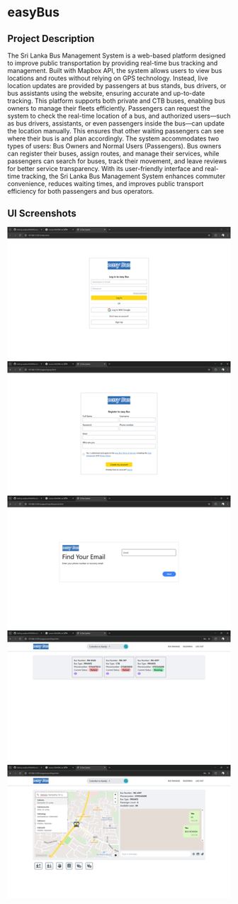 # easyBus

## Project Description
The Sri Lanka Bus Management System is a web-based platform designed to improve public transportation by providing real-time bus tracking and management. Built with Mapbox API, the system allows users to view bus locations and routes without relying on GPS technology. Instead, live location updates are provided by passengers at bus stands, bus drivers, or bus assistants using the website, ensuring accurate and up-to-date tracking.
This platform supports both private and CTB buses, enabling bus owners to manage their fleets efficiently. Passengers can request the system to check the real-time location of a bus, and authorized users—such as bus drivers, assistants, or even passengers inside the bus—can update the location manually. This ensures that other waiting passengers can see where their bus is and plan accordingly.
The system accommodates two types of users: Bus Owners and Normal Users (Passengers). Bus owners can register their buses, assign routes, and manage their services, while passengers can search for buses, track their movement, and leave reviews for better service transparency.
With its user-friendly interface and real-time tracking, the Sri Lanka Bus Management System enhances commuter convenience, reduces waiting times, and improves public transport efficiency for both passengers and bus operators.

## UI Screenshots
![Hero Login](SS/1.png)
![](SS/2.png)
![](SS/3.png)
![](SS/4.png)
![](SS/5.png)
